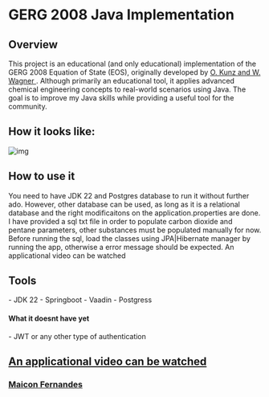 # GERG 2008 Java Implementation

## Overview
This project is an educational (and only educational) implementation of the GERG 2008 Equation of State (EOS), originally developed by [O. Kunz and W. Wagner ](https://pubs.acs.org/doi/10.1021/je300655b). Although primarily an educational tool, it applies advanced chemical engineering concepts to real-world scenarios using Java. The goal is to improve my Java skills while providing a useful tool for the community.


<h2><a>How it looks like: <a href="https://www.youtube.com/watch?v=8zhCGxA2_o8"></a></h2>
<img alt="img" src="https://github.com/user-attachments/assets/cfe08c0f-8940-4e04-ba33-43d10dbc0fe9"/>

<h2>How to use it</h2>
You need to have JDK 22 and Postgres database to run it without further ado. However, other database can be used, as long as it is a relational database and the right modificaitons on the application.properties are done. I have provided a sql txt file in order to populate carbon dioxide and pentane parameters, other substances must be populated manually for now. Before running the sql, load the classes using JPA|Hibernate manager by running the app, otherwise a error message should be expected. 
An applicational video can be watched 


<h2>Tools</h2>
- JDK 22
- Springboot
- Vaadin
- Postgress

<h4>What it doesnt have yet</h4>
- JWT or any other type of authentication


##  [An applicational video can be watched ](https://www.youtube.com/watch?v=8zhCGxA2_o8) 



###  [Maicon Fernandes]( https://www.linkedin.com/in/maicon-fernandes/)



